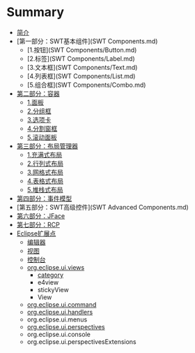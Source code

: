 # Summary

* [简介](README.md)
* [第一部分：SWT基本组件](SWT Components.md)
  * [1.按钮](SWT Components/Button.md)
  * [2.标签](SWT Components/Label.md)
  * [3.文本框](SWT Components/Text.md)
  * [4.列表框](SWT Components/List.md)
  * [5.组合框](SWT Components/Combo.md)
* [第二部分：容器](Container.md)
  * [1.面板](Container/Composite.md)
  * [2.分组框](Container/Group.md)
  * [3.选项卡](Container/Folder.md)
  * [4.分割窗框](Container/SashForm.md)
  * [5.滚动面板](Container/ScrolledComposite.md)
* [第三部分：布局管理器](Layout.md)
  * [1.充满式布局](Layout/FillLyout.md)
  * [2.行列式布局](Layout/RowLayout.md)
  * [3.网格式布局](Layout/GridLayout.md)
  * [4.表格式布局](Layout/FormLayout.md)
  * [5.堆栈式布局](Layout/StackLayout.md)
* [第四部分：事件模型](Events.md)
* [第五部分：SWT高级控件](SWT Advanced Components.md)
* [第六部分：JFace](JFace.md)
* [第七部分：RCP](RCP.md)
* [Eclipse扩展点](EclipseExtension.md)
  * [编辑器](EclipseExtension/editors.md)
  * [视图](EclipseExtension/view.md)
  * [控制台](EclipseExtension/console.md)
  * [org.eclipse.ui.views](EclipseExtension/org.eclipse.ui.views.md)
    * [category](EclipseExtension/org.eclipse.ui.views/category.md)
    * e4view
    * stickyView
    * View
  * [org.eclipse.ui.command](EclipseExtension/orgeclipseuicommand.md)
  * [org.eclipse.ui.handlers](EclipseExtension/org.eclipse.ui.handlers.md)
  * org.eclipse.ui.menus
  * [org.eclipse.ui.perspectives](EclipseExtension/orgeclipseuiperspective.md)
  * org.eclipse.ui.console
  * org.eclipse.ui.perspectivesExtensions

